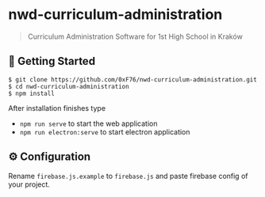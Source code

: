 # nwd-curriculum-administration

> Curriculum Administration Software for 1st High School in Kraków

## 🚀 Getting Started

```
$ git clone https://github.com/0xF76/nwd-curriculum-administration.git
$ cd nwd-curriculum-administration
$ npm install
```

After installation finishes type

- `npm run serve` to start the web application
- `npm run electron:serve` to start electron application

## ⚙️ Configuration

Rename `firebase.js.example` to `firebase.js` and paste firebase config of your project.
